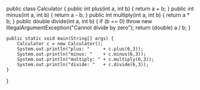 public class Calculator {
    public int plus(int a, int b)       { return a + b; }
    public int minus(int a, int b)      { return a - b; }
    public int multiply(int a, int b)   { return a * b; }
    public double divide(int a, int b) {
        if (b == 0) throw new IllegalArgumentException("Cannot divide by zero");
        return (double) a / b;
    }

    public static void main(String[] args) {
        Calculator c = new Calculator();
        System.out.println("plus: "     + c.plus(6,3));
        System.out.println("minus: "    + c.minus(6,3));
        System.out.println("multiply: " + c.multiply(6,3));
        System.out.println("divide: "   + c.divide(6,3));
    }
}
